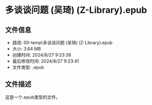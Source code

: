 ﻿# 多谈谈问题 (吴琦) (Z-Library).epub

## 文件信息
- 路径: 00-temp\多谈谈问题 (吴琦) (Z-Library).epub
- 大小: 3.64 MB
- 创建时间: 2024/8/27 9:23:38
- 最后修改时间: 2024/8/27 9:23:41
- 文件类型: .epub

## 文件描述
这是一个.epub类型的文件。

